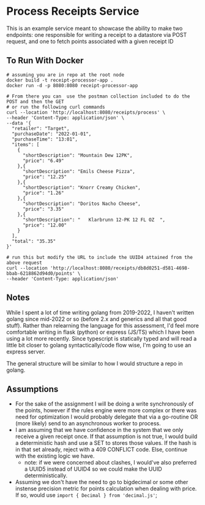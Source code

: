 # Process Receipts Service

This is an example service meant to showcase the ability to make two endpoints:
one responsible for writing a receipt to a datastore via POST request, and one
to fetch points associated with a given receipt ID

## To Run With Docker

```
# assuming you are in repo at the root node
docker build -t receipt-processor-app .
docker run -d -p 8080:8080 receipt-processor-app

# From there you can  use the postman collection included to do the POST and then the GET
# or run the following curl commands
curl --location 'http://localhost:8080/receipts/process' \
--header 'Content-Type: application/json' \
--data '{
  "retailer": "Target",
  "purchaseDate": "2022-01-01",
  "purchaseTime": "13:01",
  "items": [
    {
      "shortDescription": "Mountain Dew 12PK",
      "price": "6.49"
    },{
      "shortDescription": "Emils Cheese Pizza",
      "price": "12.25"
    },{
      "shortDescription": "Knorr Creamy Chicken",
      "price": "1.26"
    },{
      "shortDescription": "Doritos Nacho Cheese",
      "price": "3.35"
    },{
      "shortDescription": "   Klarbrunn 12-PK 12 FL OZ  ",
      "price": "12.00"
    }
  ],
  "total": "35.35"
}'

# run this but modify the URL to include the UUID4 attained from the above request
curl --location 'http://localhost:8080/receipts/db8d0251-d581-4698-bbab-6218862d94d0/points' \
--header 'Content-Type: application/json'
```

## Notes

While I spent a lot of time writing golang from 2019-2022, I haven't written
golang since mid-2022 or so (before 2.x and generics and all that good stuff).
Rather than relearning the language for this assessment, I'd feel more
comfortable writing in flask (python) or express (JS/TS) which I have been using
a lot more recently. Since typescript is statically typed and will read a little
bit closer to golang syntactically/code flow wise, I'm going to use an express
server.

The general structure will be similar to how I would structure a repo in golang.

## Assumptions

- For the sake of the assignment I will be doing a write synchronously of the
  points, however if the rules engine were more complex or there was need for
  optimization I would probably delegate that via a go-routine OR (more likely)
  send to an asynchronous worker to process.
- I am assuming that we have confidence in the system that we only receive a
  given receipt once. If that assumption is not true, I would build a
  deterministic hash and use a SET to stores those values. If the hash is in
  that set already, reject with a 409 CONFLICT code. Else, continue with the
  existing logic we have.
  - note: if we were concerned about clashes, I would've also preferred a UUID5
    instead of UUID4 so we could make the UUID deterministically.
- Assuming we don't have the need to go to bigdecimal or some other instense
  precision metric for points calculation when dealing with price. If so, would
  use `import { Decimal } from 'decimal.js'`;
